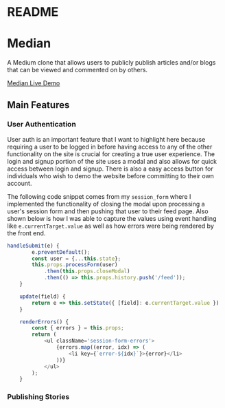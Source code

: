 # README

# Median

A Medium clone that allows users to publicly publish articles and/or blogs that can be viewed and commented on by others.

[Median Live Demo](https://a-median.herokuapp.com/ "Median Live Demo")

## Main Features

### User Authentication
User auth is an important feature that I want to highlight here because requiring a user to be logged in before having access to any of the other functionality on the site is crucial for creating a true user experience. The login and signup portion of the site uses a modal and also allows for quick access between login and signup. There is also a easy access button for individuals who wish to demo the website before committing to their own account.

The following code snippet comes from my `session_form` where I implemented the functionality of closing the modal upon processing a user's session form and then pushing that user to their feed page. Also shown below is how I was able to capture the values using event handling like `e.currentTarget.value` as well as how errors were being rendered by the front end.
```javascript
handleSubmit(e) {
        e.preventDefault();
        const user = {...this.state};
        this.props.processForm(user)
            .then(this.props.closeModal)
            .then(() => this.props.history.push('/feed'));
    }

    update(field) {
        return e => this.setState({ [field]: e.currentTarget.value })
    }

    renderErrors() {
        const { errors } = this.props;
        return (
            <ul className='session-form-errors'>
                {errors.map((error, idx) => (
                    <li key={`error-${idx}`}>{error}</li>
                ))}
            </ul>
        );
    }
```
### Publishing Stories
